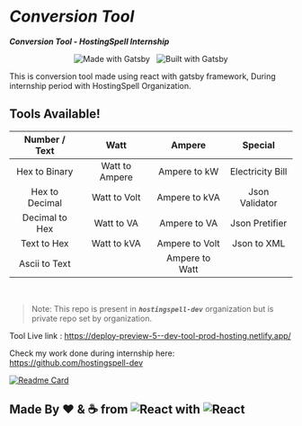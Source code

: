 # _Conversion Tool_

**_Conversion Tool - HostingSpell Internship_**

<div align="center">

![Made with Gatsby](https://img.shields.io/badge/-Made_with_React-05bfff?style=flat-square&logo=react&logoColor=white)&nbsp;&nbsp;
![Built with Gatsby](https://img.shields.io/badge/-Built_with_Gatsby-663399?style=flat-square&logo=gatsby&logoColor=white)
</div>

This is conversion tool made using react with gatsby framework, During internship period with HostingSpell Organization.

## Tools Available!

| Number / Text  | Watt           | Ampere         | Special          |
| :----:         | :----:         | :----:         |  :----:          |
| Hex to Binary  | Watt to Ampere | Ampere to kW   | Electricity Bill |
| Hex to Decimal | Watt to Volt   | Ampere to kVA  | Json Validator   |
| Decimal to Hex | Watt to VA     | Ampere to VA   | Json Pretifier   |
| Text to Hex    | Watt to kVA    | Ampere to Volt | Json to XML      |
| Ascii to Text  |                | Ampere to Watt |                  |

<br>

> Note: This repo is present in _**`hostingspell-dev`**_ organization but is private repo set by organization.

Tool Live link : https://deploy-preview-5--dev-tool-prod-hosting.netlify.app/

Check my work done during internship here:
https://github.com/hostingspell-dev

[![Readme Card](https://github-readme-stats.vercel.app/api/pin/?username=hostingspell-dev&repo=remove-everything-in-r)](https://github.com/hostingspell-dev/remove-everything-in-r)


## Made By ❤ & ☕ from ![React](https://img.shields.io/badge/-React-000?logo=react&logoColor=cyan&style=flat) with ![React](https://img.shields.io/badge/-Gatsby-000?logo=gatsby&logoColor=rebeccapurple&style=flat)
